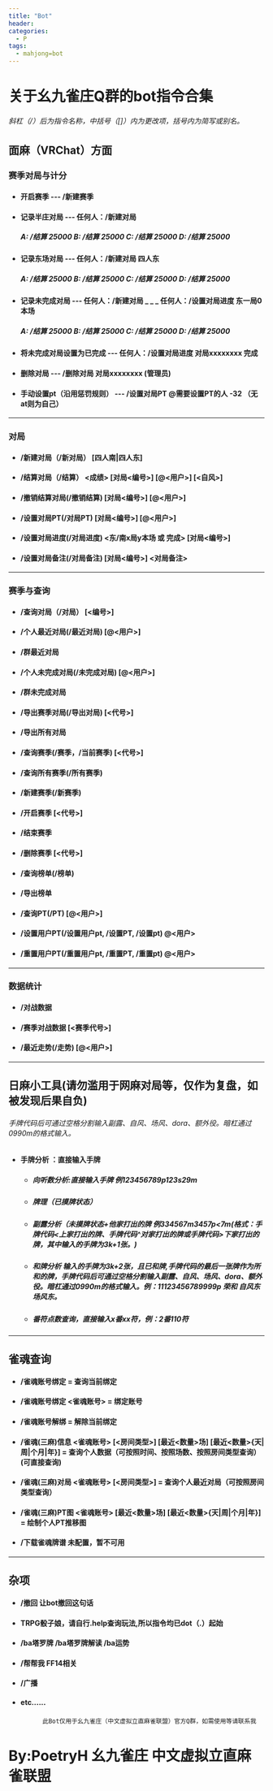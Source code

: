 ```yaml
---
title: "Bot"
header:
categories:
  - P
tags:
  - mahjong=bot
---
```


# 关于幺九雀庄Q群的bot指令合集
###### 斜杠（/）后为指令名称，中括号（[]）内为更改项，括号内为简写或别名。
##  面麻（VRChat）方面
### 赛季对局与计分
* #### 开启赛季 --- /新建赛季
* #### 记录半庄对局 --- 任何人：/新建对局 
   ##### A: /结算 25000 B: /结算 25000 C: /结算 25000 D: /结算 25000
* #### 记录东场对局 --- 任何人：/新建对局 四人东
    ##### A: /结算 25000 B: /结算 25000 C: /结算 25000 D: /结算 25000
* #### 记录未完成对局 --- 任何人：/新建对局  _ _ _ 任何人：/设置对局进度 东一局0本场
    ##### A: /结算 25000 B: /结算 25000 C: /结算 25000 D: /结算 25000
* #### 将未完成对局设置为已完成 --- 任何人：/设置对局进度 对局xxxxxxxx 完成
* #### 删除对局 --- /删除对局 对局xxxxxxxx (管理员)
* #### 手动设置pt（沿用惩罚规则） --- /设置对局PT @需要设置PT的人 -32 （无at则为自己）
---
### 对局
* #### /新建对局（/新对局） [四人南|四人东]

* #### /结算对局（/结算） <成绩> [对局<编号>] [@<用户>] [<自风>]
* #### /撤销结算对局(/撤销结算) [对局<编号>] [@<用户>]
* #### /设置对局PT(/对局PT) <PT> [对局<编号>] [@<用户>]
* #### /设置对局进度(/对局进度) <东/南x局y本场 或 完成> [对局<编号>]
* #### /设置对局备注(/对局备注) [对局<编号>] <对局备注>
---
### 赛季与查询
* #### /查询对局（/对局） [<编号>] 
* #### /个人最近对局(/最近对局) [@<用户>]
* #### /群最近对局
* #### /个人未完成对局(/未完成对局) [@<用户>]
* #### /群未完成对局
* #### /导出赛季对局(/导出对局) [<代号>]
* #### /导出所有对局
* #### /查询赛季(/赛季，/当前赛季) [<代号>]
* #### /查询所有赛季(/所有赛季)
* #### /新建赛季(/新赛季)
* #### /开启赛季 [<代号>]
* #### /结束赛季
* #### /删除赛季 [<代号>]
* #### /查询榜单(/榜单)
* #### /导出榜单
* #### /查询PT(/PT) [@<用户>]
* #### /设置用户PT(/设置用户pt, /设置PT, /设置pt) <PT> @<用户>
* #### /重置用户PT(/重置用户pt, /重置PT, /重置pt) @<用户>
---
### 数据统计
* #### /对战数据
* #### /赛季对战数据 [<赛季代号>]
* #### /最近走势(/走势) [@<用户>]
---
##  日麻小工具(请勿滥用于网麻对局等，仅作为复盘，如被发现后果自负)
###### 手牌代码后可通过空格分割输入副露、自风、场风、dora、额外役。暗杠通过0990m的格式输入。
* #### 手牌分析 ：直接输入手牌
  * ##### 向听数分析:直接输入手牌 例123456789p123s29m
  * ##### 牌理（已摸牌状态）
  * ##### 副露分析（未摸牌状态+他家打出的牌 例334567m3457p<7m(格式：手牌代码<上家打出的牌、手牌代码^对家打出的牌或手牌代码>下家打出的牌，其中输入的手牌为3k+1张。)
  * ##### 和牌分析 输入的手牌为3k+2张，且已和牌,手牌代码的最后一张牌作为所和的牌，手牌代码后可通过空格分割输入副露、自风、场风、dora、额外役。暗杠通过0990m的格式输入。例：11123456789999p 荣和 自风东 场风东。

  * ##### 番符点数查询，直接输入x番xx符，例：2番110符
---
## 雀魂查询
* #### /雀魂账号绑定 = 查询当前绑定
* #### /雀魂账号绑定 <雀魂账号>  = 绑定账号
* #### /雀魂账号解绑 = 解除当前绑定
* #### /雀魂(三麻)信息 <雀魂账号> [<房间类型>] [最近<数量>场] [最近<数量>{天|周|个月|年}] = 查询个人数据（可按照时间、按照场数、按照房间类型查询）(可直接查询)
* #### /雀魂(三麻)对局 <雀魂账号> [<房间类型>] = 查询个人最近对局（可按照房间类型查询）
* #### /雀魂(三麻)PT图 <雀魂账号> [最近<数量>场] [最近<数量>{天|周|个月|年}] = 绘制个人PT推移图
* #### /下载雀魂牌谱 未配置，暂不可用
---
## 杂项
* #### /撤回  让bot撤回这句话
* #### TRPG骰子娘，请自行.help查询玩法,所以指令均已dot（.）起始
* #### /ba塔罗牌 /ba塔罗牌解读 /ba运势
* #### /帮帮我 FF14相关
* #### /广播
* #### etc......






    

            此Bot仅用于幺九雀庄（中文虚拟立直麻雀联盟）官方Q群，如需使用等请联系我

            
            
# By:PoetryH  幺九雀庄  中文虚拟立直麻雀联盟
